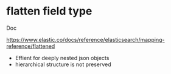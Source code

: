 # flatten field type

Doc

<https://www.elastic.co/docs/reference/elasticsearch/mapping-reference/flattened>



- Effient for deeply nested json objects
- hierarchical structure is not preserved